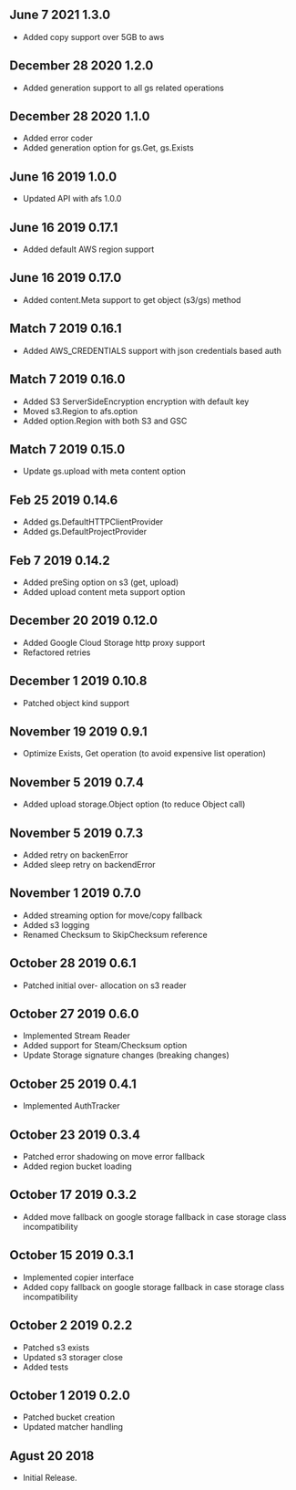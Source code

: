 ## June 7 2021 1.3.0
* Added copy support over 5GB to aws

## December 28 2020 1.2.0
 * Added generation support to all gs related operations
 
## December 28 2020 1.1.0
 * Added error coder
 * Added generation option for gs.Get, gs.Exists
 
##  June 16 2019 1.0.0
 * Updated API with afs 1.0.0
 
## June 16 2019 0.17.1
 * Added default AWS region support
 
## June 16 2019 0.17.0
 * Added content.Meta support to get object (s3/gs) method 
 
## Match 7 2019 0.16.1
 * Added AWS_CREDENTIALS support with json credentials based auth

## Match 7 2019 0.16.0
 * Added S3 ServerSideEncryption encryption with default key
 * Moved s3.Region to afs.option
 * Added option.Region with both S3 and GSC
 
## Match 7 2019 0.15.0
 * Update gs.upload with meta content option

## Feb 25 2019 0.14.6
  * Added gs.DefaultHTTPClientProvider
  * Added gs.DefaultProjectProvider
  
## Feb 7 2019 0.14.2
  * Added preSing option on s3 (get, upload)
  * Added upload content meta support option

## December 20 2019 0.12.0
  * Added Google Cloud Storage http proxy support
  * Refactored retries 
  
## December 1 2019 0.10.8
  * Patched object kind support  
   
## November 19 2019 0.9.1
  * Optimize Exists, Get operation (to avoid expensive list operation)
  
## November 5 2019 0.7.4
  * Added upload storage.Object option (to reduce Object call)
  
## November 5 2019 0.7.3
  * Added retry on backenError
  * Added sleep retry on backendError
  
## November 1 2019 0.7.0
 * Added streaming option for move/copy fallback
 * Added s3 logging
 * Renamed Checksum to SkipChecksum reference
 
## October 28 2019 0.6.1
  * Patched initial over- allocation on s3 reader
  
## October 27 2019 0.6.0
  * Implemented Stream Reader
  * Added support for Steam/Checksum option
  * Update Storage signature changes (breaking changes)

## October 25 2019 0.4.1
  * Implemented AuthTracker
  
## October 23 2019 0.3.4
  * Patched error shadowing on move error fallback
  * Added region bucket loading 

## October 17 2019 0.3.2
  * Added move fallback on google storage fallback in case storage class incompatibility
  
## October 15 2019 0.3.1
  * Implemented copier interface
  * Added copy fallback on google storage fallback in case storage class incompatibility  

## October 2 2019 0.2.2
  * Patched s3 exists
  * Updated s3 storager close
  * Added tests

## October 1 2019 0.2.0

  * Patched bucket creation
  * Updated matcher handling
  
  
  
## Agust 20 2018

  * Initial Release.


